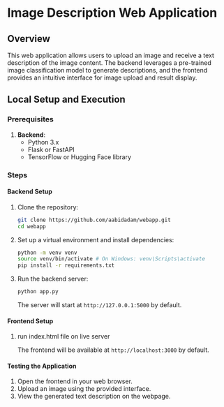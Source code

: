 # Image Description Web Application

## Overview
This web application allows users to upload an image and receive a text description of the image content. The backend leverages a pre-trained image classification model to generate descriptions, and the frontend provides an intuitive interface for image upload and result display.

## Local Setup and Execution

### Prerequisites
1. **Backend**:
   - Python 3.x
   - Flask or FastAPI 
   - TensorFlow or Hugging Face library
### Steps

#### Backend Setup
1. Clone the repository:
   ```bash
   git clone https://github.com/aabidadam/webapp.git
   cd webapp
   ```

2. Set up a virtual environment and install dependencies:
   ```bash
   python -m venv venv
   source venv/bin/activate # On Windows: venv\Scripts\activate
   pip install -r requirements.txt
   ```

3. Run the backend server:
   ```bash
   python app.py
   ```
   The server will start at `http://127.0.0.1:5000` by default.

#### Frontend Setup
1. run index.html file on live server

   The frontend will be available at `http://localhost:3000` by default.

#### Testing the Application
1. Open the frontend in your web browser.
2. Upload an image using the provided interface.
3. View the generated text description on the webpage.
